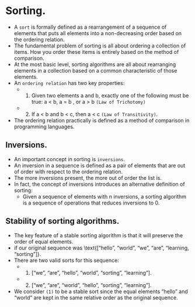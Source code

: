 # Sorting.
- A `sort` is formally defined as a rearrangement of a sequence of elements that puts all elements into a non-decreasing order based on the ordering relation.
- The fundamental problem of sorting is all about ordering a collection of items. How you order these items is entirely based on the method of comparison. 
- At the most basic level, sorting algorithms are all about rearranging elements in a collection based on a common characteristic of those elements.
- An `ordering relation` has two key properties:
  - 1. Given two elements a and b, exactly one of the following must be true: a < b, a = b , or a > b `(Law of Trichotomy)` 
  - 2. If a < b and b < c, then a < c `(Law of Transitivity)`.
- The ordering relation practically is defined as a method of comparison in programming languages. 

## Inversions.
- An important concept in sorting is `inversions`. 
- An inversion in a sequence is defined as a pair of elements that are out of order with respect to the ordering relation.
- The more inversions present, the more out of order the list is.
- In fact, the concept of inversions introduces an alternative definition of sorting:
  - Given a sequence of elements with n inversions, a sorting algorithm is a sequence of operations that reduces inversions to 0.

## Stability of sorting algorithms.

- The key feature of a stable sorting algorithm is that it will preserve the order of equal elements.
- if our original sequence was \text{[“hello”, “world”, “we”, “are”, “learning, “sorting”]}.
- There are two valid sorts for this sequence:
  - 1. [“we”, “are”, “hello”, “world”, “sorting”, “learning”].
  - 2. [“we”, “are”, “world”, “hello”, “sorting”, “learning”].
- We consider `(1)` to be a stable sort since the equal elements “hello” and “world” are kept in the same relative order as the original sequence.


